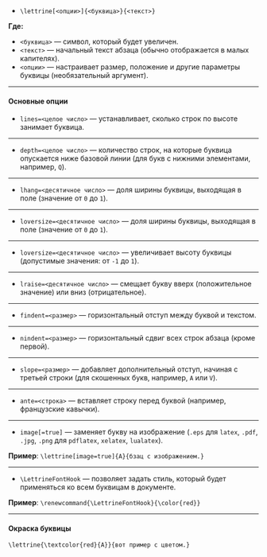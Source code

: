 - `\lettrine[<опции>]{<буквица>}{<текст>}`

**Где:**
- `<буквица>` — символ, который будет увеличен.
- `<текст>` — начальный текст абзаца (обычно отображается в малых капителях).
- `<опции>` — настраивает размер, положение и другие параметры буквицы (необязательный аргумент).

---

#### Основные опции

- `lines=<целое число>` — устанавливает, сколько строк по высоте занимает буквица.

---

- `depth=<целое число>` — количество строк, на которые буквица опускается ниже базовой линии (для букв с нижними элементами, например, `Q`).

---

- `lhang=<десятичное число>` — доля ширины буквицы, выходящая в поле (значение от `0` до `1`).

---

- `loversize=<десятичное число>` — доля ширины буквицы, выходящая в поле (значение от `0` до `1`).

---

- `loversize=<десятичное число>` — увеличивает высоту буквицы (допустимые значения: от `-1` до `1`).

---

- `lraise=<десятичное число>` — смещает букву вверх (положительное значение) или вниз (отрицательное).

---

- `findent=<размер>` — горизонтальный отступ между буквой и текстом.

---

- `nindent=<размер>` — горизонтальный сдвиг всех строк абзаца (кроме первой).

---

- `slope=<размер>` — добавляет дополнительный отступ, начиная с третьей строки (для скошенных букв, например, `A` или `V`).

---

- `ante=<строка>` — вставляет строку перед буквой (например, французские кавычки).

---

- `image[=true]` — заменяет букву на изображение (`.eps` для `latex`, `.pdf`, `.jpg`, `.png` для `pdflatex`, `xelatex`, `lualatex`).

**Пример**:
`\lettrine[image=true]{A}{бзац с изображением.}`

---

- `\LettrineFontHook` — позволяет задать стиль, который будет применяться ко всем буквицам в документе.

**Пример**:
`\renewcommand{\LettrineFontHook}{\color{red}}`

---

#### Окраска буквицы

`\lettrine{\textcolor{red}{A}}{вот пример с цветом.}`

